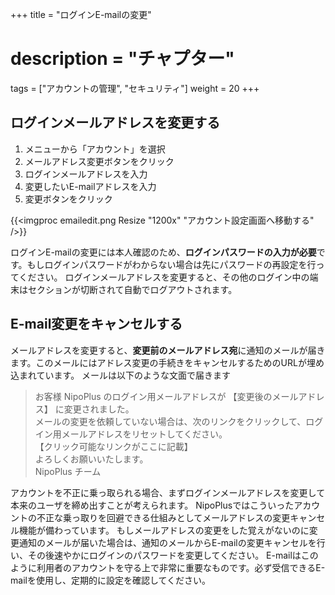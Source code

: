 +++
title = "ログインE-mailの変更"
# description = "チャプター"
tags = ["アカウントの管理", "セキュリティ"]
weight = 20
+++

## ログインメールアドレスを変更する

1. メニューから「アカウント」を選択
1. メールアドレス変更ボタンをクリック
1. ログインメールアドレスを入力
1. 変更したいE-mailアドレスを入力
1. 変更ボタンをクリック

{{<imgproc emailedit.png Resize "1200x" "アカウント設定画面へ移動する" />}}

ログインE-mailの変更には本人確認のため、**ログインパスワードの入力が必要**です。もしログインパスワードがわからない場合は先にパスワードの再設定を行ってください。
ログインメールアドレスを変更すると、その他のログイン中の端末はセクションが切断されて自動でログアウトされます。

## E-mail変更をキャンセルする

メールアドレスを変更すると、**変更前のメールアドレス宛**に通知のメールが届きます。このメールにはアドレス変更の手続きをキャンセルするためのURLが埋め込まれています。
メールは以下のような文面で届きます

> お客様
> NipoPlus のログイン用メールアドレスが 【変更後のメールアドレス】 に変更されました。  
> メールの変更を依頼していない場合は、次のリンクをクリックして、ログイン用メールアドレスをリセットしてください。  
> 【クリック可能なリンクがここに記載】  
> よろしくお願いいたします。  
> NipoPlus チーム  

アカウントを不正に乗っ取られる場合、まずログインメールアドレスを変更して本来のユーザを締め出すことが考えられます。
NipoPlusではこういったアカウントの不正な乗っ取りを回避できる仕組みとしてメールアドレスの変更キャンセル機能が備わっています。
もしメールアドレスの変更をした覚えがないのに変更通知のメールが届いた場合は、通知のメールからE-mailの変更キャンセルを行い、その後速やかにログインのパスワードを変更してください。
E-mailはこのように利用者のアカウントを守る上で非常に重要なものです。必ず受信できるE-mailを使用し、定期的に設定を確認してください。
